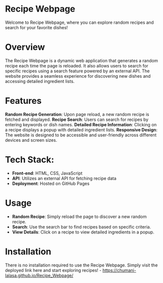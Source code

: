 # Recipe Webpage
Welcome to Recipe Webpage, where you can explore random recipes and search for your favorite dishes!

# Overview
The Recipe Webpage is a dynamic web application that generates a random recipe each time the page is reloaded. It also allows users to search for specific recipes using a search feature powered by an external API. The website provides a seamless experience for discovering new dishes and accessing detailed ingredient lists.

# Features
**Random Recipe Generation**:
Upon page reload, a new random recipe is fetched and displayed.
**Recipe Search**:
Users can search for recipes by entering keywords or dish names.
**Detailed Recipe Information**:
Clicking on a recipe displays a popup with detailed ingredient lists.
**Responsive Design**:
The website is designed to be accessible and user-friendly across different devices and screen sizes.

# Tech Stack:
- __Front-end__: HTML, CSS, JavaScript
- __API__: Utilizes an external API for fetching recipe data
- __Deployment__: Hosted on GitHub Pages

# Usage
- __Random Recipe__: Simply reload the page to discover a new random recipe.
- __Search__: Use the search bar to find recipes based on specific criteria.
- __View Details__: Click on a recipe to view detailed ingredients in a popup.

# Installation
There is no installation required to use the Recipe Webpage. Simply visit the deployed link here and start exploring recipes! - https://chumani-lalasa.github.io/Recipe_Webpage/
